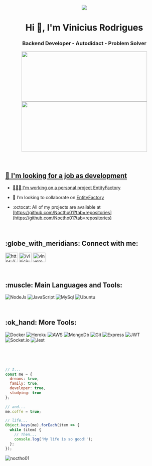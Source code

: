 <p align="center">
<img src="https://user-images.githubusercontent.com/62301853/153274858-7f26191b-5fae-45ae-ad64-4a0592188728.png">
</p>
<h1 align="center">Hi 👋, I'm Vinicius Rodrigues</h1>
<h3 align="center">Backend Developer - Autodidact - Problem Solver</h3>

<div align="center">
  <a href="https://github.com/Noctho01">
  <img height="160em" width="400px" src="https://github-readme-stats.vercel.app/api?username=Noctho01&show_icons=true&theme=tokyonight&include_all_commits=true&count_private=true"> 
  <img height="160em" width="400px" src="https://github-readme-stats.vercel.app/api/top-langs/?username=Noctho01&layout=compact&langs_count=7&theme=tokyonight">
</div>

<br>
<br>

<h2> 🤝 I'm looking for a job as development </h2>

- 👨🏽‍💻 I'm working on a personal project [EntityFactory](https://github.com/Noctho01/EntityFactory)

- 👯 I’m looking to collaborate on [EntityFactory](https://github.com/Noctho01/EntityFactory)

- :octocat: All of my projects are available at [https://github.com/Noctho01?tab=repositories](https://github.com/Noctho01?tab=repositories)

<br>

<h2 align="left">:globe_with_meridians: Connect with me:</h2>
<p align="left">
<a href="https://linkedin.com/in/https://www.linkedin.com/in/vinicius-rodrigues-3b94161a9/" target="blank"><img align="center" src="https://raw.githubusercontent.com/rahuldkjain/github-profile-readme-generator/master/src/images/icons/Social/linked-in-alt.svg" alt="https://www.linkedin.com/in/vinicius-rodrigues-3b94161a9/" height="30" width="40" /></a>
<a href="https://fb.com//vinicius.noctho" target="blank"><img align="center" src="https://raw.githubusercontent.com/rahuldkjain/github-profile-readme-generator/master/src/images/icons/Social/facebook.svg" alt="/vinicius.noctho" height="30" width="40" /></a>
<a href="https://instagram.com/vinysrodrigues" target="blank"><img align="center" src="https://raw.githubusercontent.com/rahuldkjain/github-profile-readme-generator/master/src/images/icons/Social/instagram.svg" alt="vinysrodrigues" height="30" width="40" /></a>
</p>

<br>

<h2 align="left">:muscle: Main Languages and Tools:</h2>
  
![NodeJs](https://img.shields.io/badge/Node.js-339933?style=for-the-badge&logo=nodedotjs&logoColor=white)
![JavaScript](https://img.shields.io/badge/JavaScript-323330?style=for-the-badge&logo=javascript&logoColor=F7DF1E)
![MySql](https://img.shields.io/badge/MySQL-005C84?style=for-the-badge&logo=mysql&logoColor=white)
![Ubuntu](https://img.shields.io/badge/Ubuntu-E95420?style=for-the-badge&logo=ubuntu&logoColor=white)
  
<br>
  
<h2 align="left">:ok_hand: More Tools:</h2>
  
![Docker](https://img.shields.io/badge/Docker-2CA5E0?style=for-the-badge&logo=docker&logoColor=white)
![Heroku](https://img.shields.io/badge/Heroku-430098?style=for-the-badge&logo=heroku&logoColor=white)
![AWS](https://img.shields.io/badge/Amazon_AWS-FF9900?style=for-the-badge&logo=amazonaws&logoColor=white)
![MongoDb](https://img.shields.io/badge/MongoDB-4EA94B?style=for-the-badge&logo=mongodb&logoColor=white)
![Git](https://img.shields.io/badge/GIT-E44C30?style=for-the-badge&logo=git&logoColor=white)
![Express](https://img.shields.io/badge/Express.js-000000?style=for-the-badge&logo=express&logoColor=white)
![JWT](https://img.shields.io/badge/JWT-darkgrey?style=for-the-badge&logo=JSON%20web%20tokens&logoColor=white)
![Socket.io](https://img.shields.io/badge/Socket.io-grey?&style=for-the-badge&logo=Socket.io&logoColor=white)
![Jest](https://img.shields.io/badge/Jest-C21325?style=for-the-badge&logo=jest&logoColor=white)

<br>
<br>
<br>

~~~js
// I...
const me = {
  dreams: true,
  family: true,
  developer: true,
  studying: true
};
  
// and...
me.coffe = true;

// life...
Object.keys(me).forEach(item => {
  while (item) {
    // Then...
    console.log('My life is so good!');
  };
});

~~~
  
<p align="left"> <img src="https://komarev.com/ghpvc/?username=noctho01&label=Profile%20views&color=0e75b6&style=flat" alt="noctho01" /> </p>
